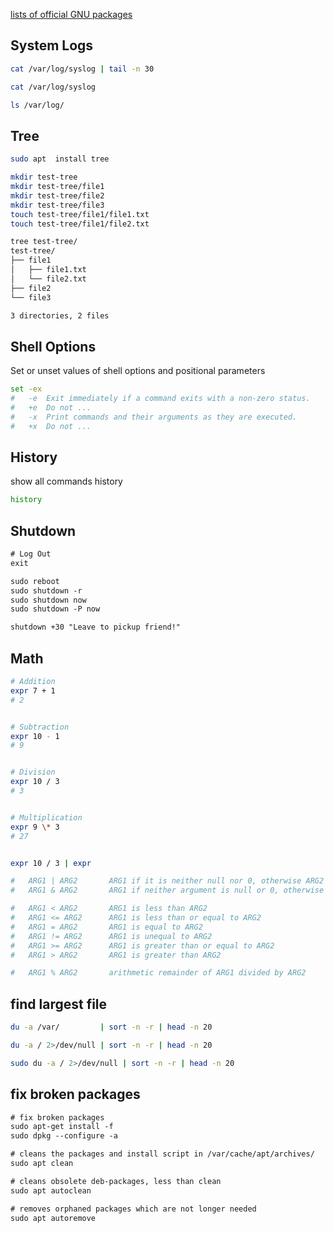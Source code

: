 [lists of official GNU packages](http://www.gnu.org/manual/manual.html)

## System Logs
```bash
cat /var/log/syslog | tail -n 30

cat /var/log/syslog 

ls /var/log/
```


## Tree
```bash
sudo apt  install tree

mkdir test-tree
mkdir test-tree/file1
mkdir test-tree/file2
mkdir test-tree/file3
touch test-tree/file1/file1.txt
touch test-tree/file1/file2.txt

tree test-tree/
test-tree/
├── file1
│   ├── file1.txt
│   └── file2.txt
├── file2
└── file3

3 directories, 2 files
```


## Shell Options
Set or unset values of shell options and positional parameters
```bash
set -ex 
#   -e  Exit immediately if a command exits with a non-zero status.
#   +e  Do not ...
#   -x  Print commands and their arguments as they are executed.
#   +x  Do not ...
```


## History
show all commands history
```bash
history
```


## Shutdown
```txt
# Log Out 
exit

sudo reboot
sudo shutdown -r
sudo shutdown now
sudo shutdown -P now

shutdown +30 "Leave to pickup friend!"
```


## Math
```bash
# Addition
expr 7 + 1
# 2


# Subtraction
expr 10 - 1
# 9


# Division
expr 10 / 3
# 3


# Multiplication
expr 9 \* 3
# 27


expr 10 / 3 | expr 

#   ARG1 | ARG2       ARG1 if it is neither null nor 0, otherwise ARG2
#   ARG1 & ARG2       ARG1 if neither argument is null or 0, otherwise 0

#   ARG1 < ARG2       ARG1 is less than ARG2
#   ARG1 <= ARG2      ARG1 is less than or equal to ARG2
#   ARG1 = ARG2       ARG1 is equal to ARG2
#   ARG1 != ARG2      ARG1 is unequal to ARG2
#   ARG1 >= ARG2      ARG1 is greater than or equal to ARG2
#   ARG1 > ARG2       ARG1 is greater than ARG2

#   ARG1 % ARG2       arithmetic remainder of ARG1 divided by ARG2
```


## find largest file
```bash
du -a /var/         | sort -n -r | head -n 20

du -a / 2>/dev/null | sort -n -r | head -n 20

sudo du -a / 2>/dev/null | sort -n -r | head -n 20
```


## fix broken packages
```txt
# fix broken packages
sudo apt-get install -f 
sudo dpkg --configure -a

# cleans the packages and install script in /var/cache/apt/archives/
sudo apt clean

# cleans obsolete deb-packages, less than clean
sudo apt autoclean

# removes orphaned packages which are not longer needed
sudo apt autoremove
```
